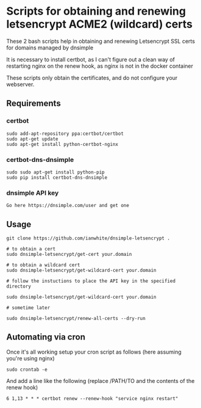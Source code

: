 # Scripts for obtaining and renewing letsencrypt ACME2 (wildcard) certs

These 2 bash scripts help in obtaining and renewing Letsencrypt SSL certs for domains managed by dnsimple

It is necessary to install certbot, as I can't figure out a clean way of restarting nginx on the renew hook, as nginx is not in the docker container

These scripts only obtain the certificates, and do not configure your webserver.

## Requirements

### certbot

    sudo add-apt-repository ppa:certbot/certbot
    sudo apt-get update
    sudo apt-get install python-certbot-nginx

### certbot-dns-dnsimple

    sudo sudo apt-get install python-pip
    sudo pip install certbot-dns-dnsimple

### dnsimple API key

    Go here https://dnsimple.com/user and get one

## Usage

    git clone https://github.com/ianwhite/dnsimple-letsencrypt .

    # to obtain a cert
    sudo dnsimple-letsencrypt/get-cert your.domain

    # to obtain a wildcard cert
    sudo dnsimple-letsencrypt/get-wildcard-cert your.domain

    # follow the instuctions to place the API key in the specified directory

    sudo dnsimple-letsencrypt/get-wildcard-cert your.domain

    # sometime later

    sudo dnsimple-letsencrypt/renew-all-certs --dry-run

## Automating via cron

Once it's all working setup your cron script as follows (here assuming you're using nginx)

    sudo crontab -e

And add a line like the following (replace /PATH/TO and the contents of the renew hook)

    6 1,13 * * * certbot renew --renew-hook "service nginx restart"

